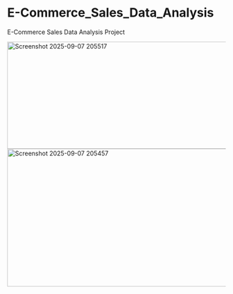 # E-Commerce_Sales_Data_Analysis
E-Commerce Sales Data Analysis Project

<img width="554" height="247" alt="Screenshot 2025-09-07 205517" src="https://github.com/user-attachments/assets/da49f198-75ad-4e6b-a3d1-c606765e33ee" />
<img width="570" height="318" alt="Screenshot 2025-09-07 205457" src="https://github.com/user-attachments/assets/e6541a3d-58bb-4a39-95f7-87b08166c296" />
